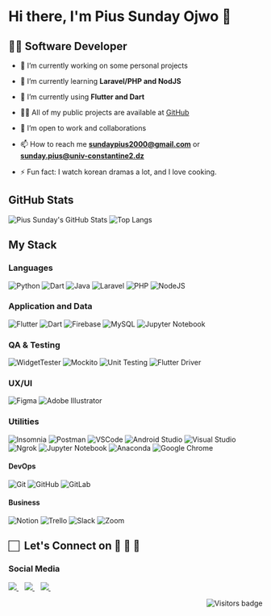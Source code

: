 # Hi there, I'm Pius Sunday Ojwo 👋

## 👨‍💻 Software Developer

- 🔭 I’m currently working on some personal projects

- 🌱 I’m currently learning **Laravel/PHP and NodJS**

- 🌱 I’m currently using **Flutter and Dart**

- 👨‍💻 All of my public projects are available at [GitHub](https://github.com/PiusSunday?tab=repositories)

- 👯 I’m open to work and collaborations

- 📫 How to reach me **<sundaypius2000@gmail.com>** or **<sunday.pius@univ-constantine2.dz>**

- ⚡ Fun fact: I watch korean dramas a lot, and I love cooking.

## GitHub Stats

![Pius Sunday's GitHub Stats](https://github-readme-stats.vercel.app/api?username=PiusSunday&show_icons=true&theme=radical)
![Top Langs](https://github-readme-stats.vercel.app/api/top-langs/?username=PiusSunday&theme=great-gatsby&layout=compact)

## My Stack

### Languages

![Python](https://img.shields.io/badge/-Python-3776AB?style=flat&logo=python&logoColor=white)
![Dart](https://img.shields.io/badge/-Dart-0175C2?logo=dart&logoColor=white&style=flat)
![Java](https://img.shields.io/badge/-Java-007396?style=flat&logo=java&logoColor=white)
![Laravel](https://img.shields.io/badge/-Laravel-FF2D20?logo=laravel&logoColor=white&style=flat)
![PHP](https://img.shields.io/badge/-PHP-777BB4?logo=php&logoColor=white&style=flat)
![NodeJS](http://img.shields.io/badge/-NodeJS-6EBF20?style=flat&logo=node.js&logoColor=white)

### Application and Data

![Flutter](https://img.shields.io/badge/-Flutter-02569B?logo=flutter&logoColor=white&style=flat)
![Dart](https://img.shields.io/badge/-Dart-0175C2?logo=dart&logoColor=white&style=flat)
![Firebase](https://img.shields.io/badge/-Firebase-FFCA28?logo=firebase&logoColor=white&style=flat)
![MySQL](https://img.shields.io/badge/-MySQL-4479A1?logo=mysql&logoColor=white&style=flat)
![Jupyter Notebook](https://img.shields.io/badge/-Jupyter%20Notebook-F37626?logo=jupyter&logoColor=white&style=flat)

### QA & Testing

![WidgetTester](https://img.shields.io/badge/-WidgetTester-0175C2?logo=dart&logoColor=white&style=flat)
![Mockito](https://img.shields.io/badge/-Mockito-0175C2?logo=dart&logoColor=white&style=flat)
![Unit Testing](https://img.shields.io/badge/-Unit%20Testing-0175C2?logo=dart&logoColor=white&style=flat)
![Flutter Driver](https://img.shields.io/badge/-Flutter%20Driver-0175C2?logo=dart&logoColor=white&style=flat)

### UX/UI

![Figma](https://img.shields.io/badge/-Figma-F24E1E?style=flat&logo=figma&logoColor=white)
![Adobe Illustrator](https://img.shields.io/badge/-Illustrator-FF9A00?style=flat&logo=adobe-illustrator&logoColor=white)

### Utilities

![Insomnia](https://img.shields.io/badge/-Insomnia-5849BE?style=flat&logo=insomnia&logoColor=white)
![Postman](https://img.shields.io/badge/-Postman-FF6C37?style=flat&logo=postman&logoColor=white)
![VSCode](https://img.shields.io/badge/-VSCode-007ACC?style=flat&logo=visual-studio-code&logoColor=white)
![Android Studio](https://img.shields.io/badge/-Android%20Studio-3DDC84?style=flat&logo=android-studio&logoColor=white)
![Visual Studio](https://img.shields.io/badge/-Visual%20Studio-5C2D91?style=flat&logo=visual-studio&logoColor=white)
![Ngrok](https://img.shields.io/badge/-Ngrok-1F1E37?style=flat&logo=ngrok&logoColor=white)
![Jupyter Notebook](https://img.shields.io/badge/-Jupyter%20Notebook-F37626?logo=jupyter&logoColor=white&style=flat)
![Anaconda](https://img.shields.io/badge/-Anaconda-44A833?style=flat&logo=anaconda&logoColor=white)
![Google Chrome](https://img.shields.io/badge/-Google%20Chrome-4285F4?style=flat&logo=google-chrome&logoColor=white)

#### DevOps

![Git](https://img.shields.io/badge/-Git-F05032?style=flat&logo=git&logoColor=white)
![GitHub](https://img.shields.io/badge/-Github-181717?style=flat&logo=github&logoColor=white)
![GitLab](https://img.shields.io/badge/-GitLab-FCA121?style=flat&logo=gitlab&logoColor=white)

#### Business

![Notion](https://img.shields.io/badge/-Notion-black?style=flat&logo=notion&logoColor=white)
![Trello](https://img.shields.io/badge/-Trello-0079BF?style=flat&logo=trello&logoColor=white)
![Slack](https://img.shields.io/badge/-Slack-4A154B?style=flat&logo=slack&logoColor=white)
![Zoom](https://img.shields.io/badge/-Zoom-2D8CFF?style=flat&logo=zoom&logoColor=white)

## 🏻&nbsp; Let's Connect on 👨 🤝 👩

### Social Media

<p>

<!-- Email -->
<a href="mailto:sundaypius2000@gmail.com">
    <img src="https://img.shields.io/badge/Gmail-D14836?style=for-the-badge&logo=gmail&logoColor=white"/>
</a>
&nbsp;&nbsp;

<!-- Twitter -->
<a href="https://twitter.com/_piussunday_">
    <img src="https://img.shields.io/badge/Twitter-1DA1F2?style=for-the-badge&logo=twitter&logoColor=white"/>
</a>
&nbsp;&nbsp;

<!-- LinkedIn -->
<a href="https://www.linkedin.com/in/pius-sunday-ojwo/">
    <img src="https://img.shields.io/badge/LinkedIn-1877F2?style=for-the-badge&logo=linkedin&logoColor=white"/>
</a>
&nbsp;&nbsp;

</p>

<a href="https://badges.pufler.dev">
    <img align="right" src="https://badges.pufler.dev/visits/PiusSunday/PiusSunday?color=teal" alt="Visitors badge" />
</a>
